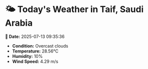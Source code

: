 # 🌤️ Today's Weather in Taif, Saudi Arabia

**📅 Date:** 2025-07-13 09:35:36

- **Condition:** Overcast clouds
- **Temperature:** 28.56°C
- **Humidity:** 10%
- **Wind Speed:** 4.29 m/s
